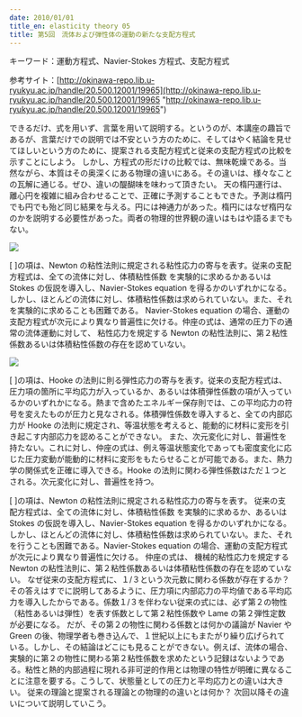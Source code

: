 ```yaml
---
date: 2010/01/01
title_en: elasticity theory 05
title: 第5回　流体および弾性体の運動の新たな支配方程式
---
```


キーワード：運動方程式、Navier-Stokes 方程式、支配方程式

参考サイト：[http://okinawa-repo.lib.u-ryukyu.ac.jp/handle/20.500.12001/19965](http://okinawa-repo.lib.u-ryukyu.ac.jp/handle/20.500.12001/19965 "http://okinawa-repo.lib.u-ryukyu.ac.jp/handle/20.500.12001/19965")

できるだけ、式を用いず、言葉を用いて説明する。というのが、本講座の趣旨であるが、言葉だけでの説明では不安という方のために、そしてはやく結論を見せてほしいという方のために、提案される支配方程式と従来の支配方程式の比較を示すことにしよう。
しかし、方程式の形だけの比較では、無味乾燥である。当然ながら、本質はその奥深くにある物理の違いにある。その違いは、様々なことの瓦解に通じる。ぜひ、違いの醍醐味を味わって頂きたい。
天の楕円運行は、離心円を複雑に組み合わせることで、正確に予測することもできた。予測は楕円でも円でも殆ど同じ結果を与える。円には神通力があった。楕円にはなぜ楕円なのかを説明する必要性があった。両者の物理的世界観の違いはもはや語るまでもない。

![](/uploads/el-04.jpg)

\[ \]の項は、Newton の粘性法則に規定される粘性応力の寄与を表す。従来の支配方程式は、全ての流体に対し、体積粘性係数 を実験的に求めるかあるいは Stokes の仮説を導入し、Navier-Stokes equation を得るかのいずれかになる。しかし、ほとんどの流体に対し、体積粘性係数は求められていない。また、それを実験的に求めることも困難である。
Navier-Stokes equation の場合、運動の支配方程式が次元により異なり普遍性に欠ける。仲座の式は、通常の圧力下の通常の流体運動に対して、 粘性応力を規定する Newton の粘性法則に、第２粘性係数あるいは体積粘性係数の存在を認めていない。

![](/uploads/el-05.jpg)

\[ \]の項は、Hooke の法則に則る弾性応力の寄与を表す。従来の支配方程式は、圧力項の箇所に平均応力が入っているか、あるいは体積弾性係数の項が入っているかのいずれかになる。熱まで含めたエネルギー保存則では、この平均応力の符号を変えたものが圧力と見なされる。体積弾性係数を導入すると、全ての内部応力が Hooke の法則に規定され、等温状態を考えると、能動的に材料に変形を引き起こす内部応力を認めることができない。
また、次元変化に対し、普遍性を持たない。これに対し、仲座の式は、例え等温状態変化であっても密度変化に応じた圧力変動が能動的に材料に変形をもたらせることが可能である。また、熱力学の関係式を正確に導入できる。Hooke の法則に関わる弾性係数はただ１つとされる。次元変化に対し、普遍性を持つ。

\[ \]の項は、Newton の粘性法則に規定される粘性応力の寄与を表す。
従来の支配方程式は、全ての流体に対し、体積粘性係数 を実験的に求めるか、あるいは Stokes の仮説を導入し、Navier-Stokes equation を得るかのいずれかになる。しかし、ほとんどの流体に対し、体積粘性係数は求められていない。また、それを行うことも困難である。Navier-Stokes equation の場合、運動の支配方程式が次元により異なり普遍性に欠ける。
仲座の式は、 機械的粘性応力を規定する Newton の粘性法則に、第２粘性係数あるいは体積粘性係数の存在を認めていない。 なぜ従来の支配方程式に、１/３という次元数に関わる係数が存在するか？ その答えはすでに説明してあるように、圧力項に内部応力の平均値である平均応力を導入したからである。係数１/３を伴わない従来の式には、必ず第２の物性（粘性あるいは弾性）を表す係数として第２粘性係数や Lame の第２弾性定数が必要になる。
だが、その第２の物性に関わる係数とは何かの議論が Navier や Green の後、物理学者も巻き込んで、１世紀以上にもまたがり繰り広げられている。しかし、その結論はどこにも見ることができない。例えば、流体の場合、実験的に第２の物性に関わる第２粘性係数を求めたという記録はないようである。粘性と熱的内部過程に現れる非可逆的作用とは物理の特性が明確に異なることに注意を要する。こうして、状態量としての圧力と平均応力との違いは大きい。 従来の理論と提案される理論との物理的の違いとは何か？ 次回以降その違いについて説明していこう。
